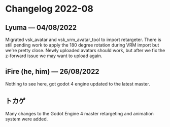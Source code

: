 # Changelog 2022-08

## Lyuma — 04/08/2022

Migrated vsk_avatar and vsk_vrm_avatar_tool to import retargeter. There is still pending work to apply the 180 degree rotation during VRM import but we're pretty close. Newly uploaded avatars should work, but after we fix the z-forward issue we may want to upload again.

## iFire (he, him) — 26/08/2022

Nothing to see here, got godot 4 engine updated to the latest master.

## トカゲ

Many changes to the Godot Engine 4 master retargeting and animation system were added.